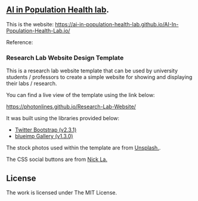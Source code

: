 ## [Al in Population Health lab](https://ai-in-population-health-lab.github.io/AI-In-Population-Health-Lab.io/). 
This is the website: https://ai-in-population-health-lab.github.io/AI-In-Population-Health-Lab.io/  



Reference:  


### Research Lab Website Design Template

This is a research lab website template that can be used by university students / professors to create a simple website for showing and displaying their labs / research.   

You can find a live view of the template using the link below:

https://photonlines.github.io/Research-Lab-Website/

It was built using the libraries provided below:

- [Twitter Bootstrap (v2.3.1)](https://github.com/twbs/bootstrap)
- [blueimp Gallery (v1.3.0)](https://github.com/blueimp/Gallery)

The stock photos used within the template are from [Unsplash.](https://unsplash.com/). 

The CSS social buttons are from [Nick La.](http://webdesignerwall.com/tutorials/css-social-buttons)

## License

The work is licensed under The MIT License.
